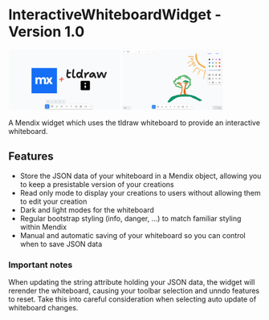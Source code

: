 # InteractiveWhiteboardWidget - Version 1.0
<p>
  <img src="./WidgetLogo.PNG" alt="Widget logo showing the logos of Mendix and tldraw" height="120">
  <img src="./WidgetExample.PNG" alt="Drawing of a tree on the tldraw whiteboard using the widget" height="120">
</p>
A Mendix widget which uses the tldraw whiteboard to provide an interactive whiteboard.

## Features
- Store the JSON data of your whiteboard in a Mendix object, allowing you to keep a presistable version of your creations
- Read only mode to display your creations to users without allowing them to edit your creation
- Dark and light modes for the whiteboard
- Regular bootstrap styling (info, danger, ...) to match familiar styling within Mendix
- Manual and automatic saving of your whiteboard so you can control when to save JSON data

### Important notes
When updating the string attribute holding your JSON data, the widget will rerender the whiteboard, causing your toolbar selection and unndo features to reset. Take this into careful consideration when selecting auto update of whiteboard changes.
